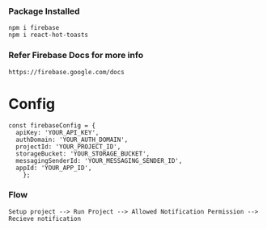 ### Package Installed 
    npm i firebase
    npm i react-hot-toasts

### Refer Firebase Docs for more info
    https://firebase.google.com/docs
  # Config
    const firebaseConfig = {
      apiKey: 'YOUR_API_KEY',
      authDomain: 'YOUR_AUTH_DOMAIN',
      projectId: 'YOUR_PROJECT_ID',
      storageBucket: 'YOUR_STORAGE_BUCKET',
      messagingSenderId: 'YOUR_MESSAGING_SENDER_ID',
      appId: 'YOUR_APP_ID',
        };

### Flow
    Setup project --> Run Project --> Allowed Notification Permission --> Recieve notification 
    